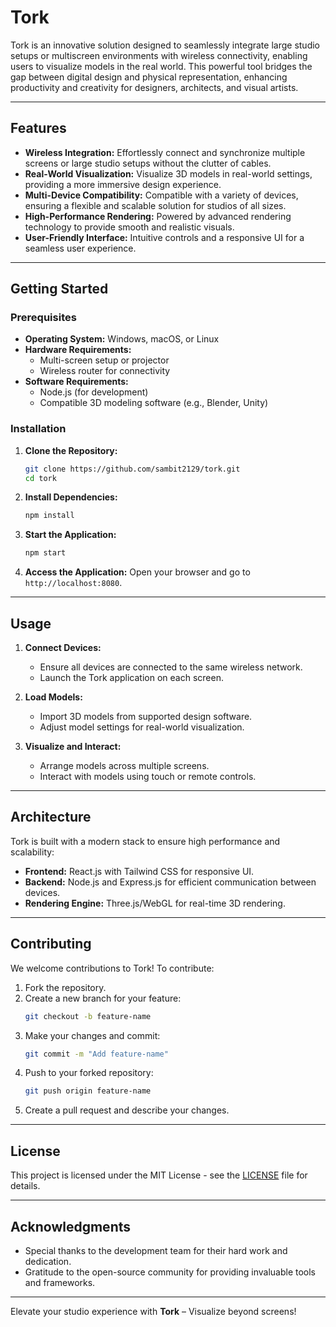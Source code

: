# Tork

Tork is an innovative solution designed to seamlessly integrate large studio setups or multiscreen environments with wireless connectivity, enabling users to visualize models in the real world. This powerful tool bridges the gap between digital design and physical representation, enhancing productivity and creativity for designers, architects, and visual artists.

---

## Features

- **Wireless Integration:** Effortlessly connect and synchronize multiple screens or large studio setups without the clutter of cables.
- **Real-World Visualization:** Visualize 3D models in real-world settings, providing a more immersive design experience.
- **Multi-Device Compatibility:** Compatible with a variety of devices, ensuring a flexible and scalable solution for studios of all sizes.
- **High-Performance Rendering:** Powered by advanced rendering technology to provide smooth and realistic visuals.
- **User-Friendly Interface:** Intuitive controls and a responsive UI for a seamless user experience.

---

## Getting Started

### Prerequisites
- **Operating System:** Windows, macOS, or Linux
- **Hardware Requirements:** 
  - Multi-screen setup or projector
  - Wireless router for connectivity
- **Software Requirements:**
  - Node.js (for development)
  - Compatible 3D modeling software (e.g., Blender, Unity)

### Installation

1. **Clone the Repository:**
   ```bash
   git clone https://github.com/sambit2129/tork.git
   cd tork
   ```

2. **Install Dependencies:**
   ```bash
   npm install
   ```

3. **Start the Application:**
   ```bash
   npm start
   ```

4. **Access the Application:**
   Open your browser and go to `http://localhost:8080`.

---

## Usage

1. **Connect Devices:**
   - Ensure all devices are connected to the same wireless network.
   - Launch the Tork application on each screen.

2. **Load Models:**
   - Import 3D models from supported design software.
   - Adjust model settings for real-world visualization.

3. **Visualize and Interact:**
   - Arrange models across multiple screens.
   - Interact with models using touch or remote controls.

---

## Architecture

Tork is built with a modern stack to ensure high performance and scalability:
- **Frontend:** React.js with Tailwind CSS for responsive UI.
- **Backend:** Node.js and Express.js for efficient communication between devices.
- **Rendering Engine:** Three.js/WebGL for real-time 3D rendering.

---

## Contributing

We welcome contributions to Tork! To contribute:
1. Fork the repository.
2. Create a new branch for your feature:
   ```bash
   git checkout -b feature-name
   ```
3. Make your changes and commit:
   ```bash
   git commit -m "Add feature-name"
   ```
4. Push to your forked repository:
   ```bash
   git push origin feature-name
   ```
5. Create a pull request and describe your changes.

---

## License

This project is licensed under the MIT License - see the [LICENSE](LICENSE) file for details.

---

## Acknowledgments

- Special thanks to the development team for their hard work and dedication.
- Gratitude to the open-source community for providing invaluable tools and frameworks.

---



Elevate your studio experience with **Tork** – Visualize beyond screens!
